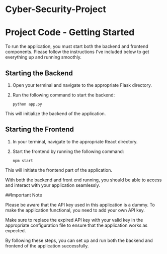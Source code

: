 # Cyber-Security-Project


# Project Code - Getting Started

To run the application, you must start both the backend and frontend components. Please follow the instructions I've included below to get everything up and running smoothly.

## Starting the Backend

1. Open your terminal and navigate to the appropriate Flask directory.
2. Run the following command to start the backend:

   ```
   python app.py
   ```

This will initialize the backend of the application.

## Starting the Frontend

1. In your terminal, navigate to the appropriate React directory.
2. Start the frontend by running the following command:

   ```
   npm start
   ```

This will initiate the frontend part of the application.

With both the backend and front end running, you should be able to access and interact with your application seamlessly.

##Important Note

Please be aware that the API key used in this application is a dummy. To make the application functional, you need to add your own API key.

Make sure to replace the expired API key with your valid key in the appropriate configuration file to ensure that the application works as expected.

By following these steps, you can set up and run both the backend and frontend of the application successfully.
